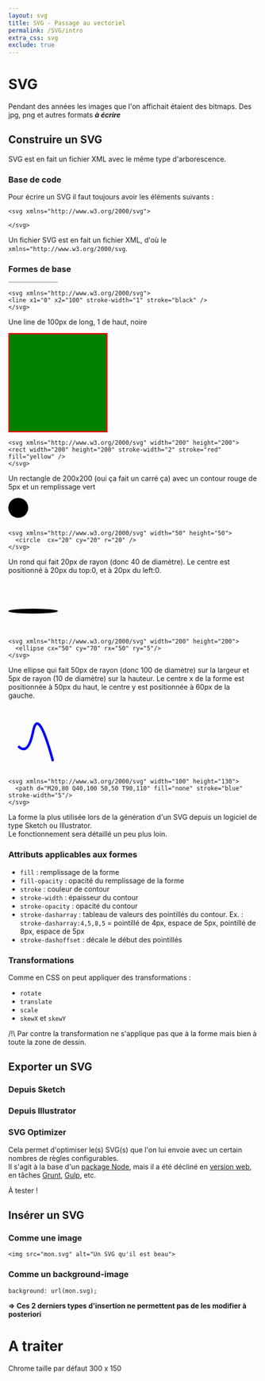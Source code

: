 ```yaml
---
layout: svg
title: SVG - Passage au vectoriel
permalink: /SVG/intro
extra_css: svg
exclude: true
---
```


# SVG

Pendant des années les images que l'on affichait étaient des bitmaps. Des jpg, png et autres formats ***à écrire***


## Construire un SVG

SVG est en fait un fichier XML avec le même type d'arborescence.

### Base de code

Pour écrire un SVG il faut toujours avoir les éléments suivants : 

```
<svg xmlns="http://www.w3.org/2000/svg">

</svg>
```

Un fichier SVG est en fait un fichier XML, d'où le ``xmlns="http://www.w3.org/2000/svg``.


### Formes de base

<svg xmlns="http://www.w3.org/2000/svg" width="100" height="2">
  <line x1="0" x2="100" stroke-width="1" stroke="black" />
</svg>

```
<svg xmlns="http://www.w3.org/2000/svg">
<line x1="0" x2="100" stroke-width="1" stroke="black" />
</svg>
```
Une line de 100px de long, 1 de haut, noire

<svg xmlns="http://www.w3.org/2000/svg" width="200" height="200">
  <rect width="200" height="200" stroke-width="5" stroke="red" fill="green" />
</svg>

```
<svg xmlns="http://www.w3.org/2000/svg" width="200" height="200">
<rect width="200" height="200" stroke-width="2" stroke="red"  fill="yellow" />
</svg>
```
Un rectangle de 200x200 (oui ça fait un carré ça) avec un contour rouge de 5px et un remplissage vert

<svg xmlns="http://www.w3.org/2000/svg" width="50" height="50">
  <circle  cx="20" cy="20" r="20" />
</svg>

```
<svg xmlns="http://www.w3.org/2000/svg" width="50" height="50">
  <circle  cx="20" cy="20" r="20" />
</svg>
```
Un rond qui fait 20px de rayon (donc 40 de diamètre). Le centre est positionné à 20px du top:0, et à 20px du left:0.

<svg xmlns="http://www.w3.org/2000/svg" width="200" height="100">
  <ellipse cx="50" cy="60" rx="50" ry="5"/>
</svg>

```
<svg xmlns="http://www.w3.org/2000/svg" width="200" height="200">
  <ellipse cx="50" cy="70" rx="50" ry="5"/>
</svg>
```
Une ellipse qui fait 50px de rayon (donc 100 de diamètre) sur la largeur et 5px de rayon (10 de diamètre) sur la hauteur. Le centre x de la forme est positionnée à 50px du haut, le centre y est positionnée à 60px de la gauche.

<svg xmlns="http://www.w3.org/2000/svg" width="100" height="130">
  <path d="M20,80 Q40,100 50,50 T90,110" fill="none" stroke="blue" stroke-width="5"/>
</svg>

```
<svg xmlns="http://www.w3.org/2000/svg" width="100" height="130">
  <path d="M20,80 Q40,100 50,50 T90,110" fill="none" stroke="blue" stroke-width="5"/>
</svg>
```

La forme la plus utilisée lors de la génération d'un SVG depuis un logiciel de type Sketch ou Illustrator.<br>
Le fonctionnement sera détaillé un peu plus loin.


### Attributs applicables aux formes

- ```fill``` : remplissage de la forme
- ```fill-opacity``` : opacité du remplissage de la forme
- ```stroke``` : couleur de contour
- ```stroke-width``` : épaisseur du contour
- ```stroke-opacity``` : opacité du contour
- ```stroke-dasharray``` : tableau de valeurs des pointillés  du contour. Ex. : ```stroke-dasharray:4,5,8,5``` = pointillé de 4px, espace de 5px, pointillé de 8px, espace de 5px
- ```stroke-dashoffset``` : décale le début des pointillés


### Transformations

Comme en CSS on peut appliquer des transformations : 

- ```rotate```
- ```translate```
- ```scale```
- ```skewX``` et ```skewY```

/!\ Par contre la transformation ne s'applique pas que à la forme mais bien à toute la zone de dessin.

## Exporter un SVG

### Depuis Sketch

### Depuis Illustrator

### SVG Optimizer

Cela permet d'optimiser le(s) SVG(s) que l'on lui envoie avec un certain nombres de règles configurables.<br>
Il s'agit à la base d'un [package Node](https://github.com/svg/svgo), mais il a été décliné en [version web](https://jakearchibald.github.io/svgomg/), en tâches [Grunt](https://github.com/sindresorhus/grunt-svgmin), [Gulp](https://github.com/ben-eb/gulp-svgmin), etc.

À tester !

## Insérer un SVG

### Comme une image

```<img src="mon.svg" alt="Un SVG qu'il est beau">```

### Comme un background-image

```background: url(mon.svg);```

**=> Ces 2 derniers types d'insertion ne permettent pas de les modifier à posteriori**

# A traiter

Chrome taille par défaut 300 x 150